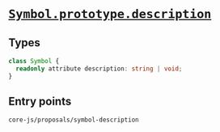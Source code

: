 # [`Symbol.prototype.description`](https://github.com/tc39/proposal-Symbol-description)

## Types

```ts
class Symbol {
  readonly attribute description: string | void;
}
```

## Entry points

```
core-js/proposals/symbol-description
```
